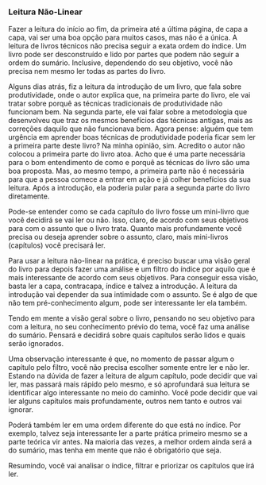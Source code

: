 ### Leitura Não-Linear

Fazer a leitura do início ao fim, da primeira até a última página, de capa a capa, vai ser uma boa opção para muitos casos, mas não é a única. A leitura de livros técnicos não precisa seguir a exata ordem do índice. Um livro pode ser desconstruído e lido por partes que podem não seguir a ordem do sumário. Inclusive, dependendo do seu objetivo, você não precisa nem mesmo ler todas as partes do livro.

Alguns dias atrás, fiz a leitura da introdução de um livro, que fala sobre produtividade, onde o autor explica que, na primeira parte do livro, ele vai tratar sobre porquê as técnicas tradicionais de produtividade não funcionam bem. Na segunda parte, ele vai falar sobre a metodologia que  desenvolveu que traz os mesmos benefícios das técnicas antigas, mais as correções daquilo que não funcionava bem. Agora pense: alguém que tem urgência em aprender boas técnicas de produtividade poderia ficar sem ler a primeira parte deste livro? Na minha opinião, sim. Acredito o autor não colocou a primeira parte do livro atoa. Acho que é uma parte necessária para o bom entendimento de como e porquê as técnicas do livro são uma boa proposta. Mas, ao mesmo tempo, a primeira parte não é necessária para que a pessoa comece a entrar em ação e já colher benefícios da sua leitura. Após a introdução, ela poderia pular para a segunda parte do livro diretamente. 

Pode-se entender como se cada capítulo do livro fosse um mini-livro que você decidirá se vai ler ou não. Isso, claro, de acordo com seus objetivos para com o assunto que o livro trata. Quanto mais profundamente você precisa ou deseja aprender sobre o assunto, claro, mais mini-livros (capítulos) você precisará ler.

Para usar a leitura não-linear na prática, é preciso buscar uma visão geral do livro para depois fazer uma análise e um filtro do índice por aquilo que é mais interessante de acordo com seus objetivos. Para conseguir essa visão, basta ler a capa, contracapa, índice e talvez a introdução. A leitura da introdução vai depender da sua intimidade com o assunto. Se é algo de que não tem pré-conhecimento algum, pode ser interessante ler ela também.

Tendo em mente a visão geral sobre o livro, pensando no seu objetivo para com a leitura, no seu conhecimento prévio do tema, você faz uma análise do sumário. Pensará e decidirá sobre quais capítulos serão lidos e quais serão ignorados.

Uma observação interessante é que, no momento de passar algum o capítulo pelo filtro, você não precisa escolher somente entre ler e não ler. Estando na dúvida de fazer a leitura de algum capítulo, pode decidir que vai ler, mas passará mais rápido pelo mesmo, e só aprofundará sua leitura se identificar algo interessante no meio do caminho. Você pode decidir que vai ler alguns capítulos mais profundamente, outros nem tanto e outros vai ignorar.

Poderá também ler em uma ordem diferente do que está no índice. Por exemplo, talvez seja interessante ler a parte prática primeiro mesmo se a parte teórica vir antes. Na maioria das vezes, a melhor ordem ainda será a do sumário, mas tenha em mente que não é obrigatório que seja.

Resumindo, você vai analisar o índice, filtrar e priorizar os capítulos que irá ler.

